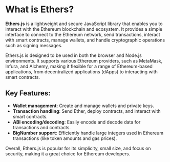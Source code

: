 # What is Ethers?

**Ethers.js** is a lightweight and secure JavaScript library that enables you to interact with the Ethereum blockchain and ecosystem. It provides a simple interface to connect to the Ethereum network, send transactions, interact with smart contracts, manage wallets, and handle cryptographic operations such as signing messages.

Ethers.js is designed to be used in both the browser and Node.js environments. It supports various Ethereum providers, such as MetaMask, Infura, and Alchemy, making it flexible for a range of Ethereum-based applications, from decentralized applications (dApps) to interacting with smart contracts.

## Key Features:

- **Wallet management**: Create and manage wallets and private keys.
- **Transaction handling**: Send Ether, deploy contracts, and interact with smart contracts.
- **ABI encoding/decoding**: Easily encode and decode data for transactions and contracts.
- **BigNumber support**: Efficiently handle large integers used in Ethereum transactions (like token amounts and gas prices).

Overall, Ethers.js is popular for its simplicity, small size, and focus on security, making it a great choice for Ethereum developers.
